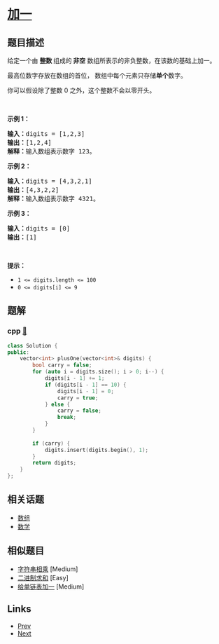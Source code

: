 
# [加一](https://leetcode-cn.com/problems/plus-one)

## 题目描述

<p>给定一个由 <strong>整数 </strong>组成的<strong> 非空</strong> 数组所表示的非负整数，在该数的基础上加一。</p>

<p>最高位数字存放在数组的首位， 数组中每个元素只存储<strong>单个</strong>数字。</p>

<p>你可以假设除了整数 0 之外，这个整数不会以零开头。</p>

<p> </p>

<p><strong>示例 1：</strong></p>

<pre>
<strong>输入：</strong>digits = [1,2,3]
<strong>输出：</strong>[1,2,4]
<strong>解释：</strong>输入数组表示数字 123。
</pre>

<p><strong>示例 2：</strong></p>

<pre>
<strong>输入：</strong>digits = [4,3,2,1]
<strong>输出：</strong>[4,3,2,2]
<strong>解释：</strong>输入数组表示数字 4321。
</pre>

<p><strong>示例 3：</strong></p>

<pre>
<strong>输入：</strong>digits = [0]
<strong>输出：</strong>[1]
</pre>

<p> </p>

<p><strong>提示：</strong></p>

<ul>
	<li><code>1 <= digits.length <= 100</code></li>
	<li><code>0 <= digits[i] <= 9</code></li>
</ul>


## 题解

### cpp [🔗](plus-one.cpp) 
```cpp
class Solution {
public:
    vector<int> plusOne(vector<int>& digits) {
        bool carry = false;
        for (auto i = digits.size(); i > 0; i--) {
            digits[i - 1] += 1;
            if (digits[i - 1] == 10) {
                digits[i - 1] = 0;
                carry = true;
            } else {
                carry = false;
                break;
            }
        }
        
        if (carry) {
            digits.insert(digits.begin(), 1);
        }
        return digits;
    }
};
```


## 相关话题

- [数组](../../tags/array.md) 
- [数学](../../tags/math.md) 


## 相似题目

- [字符串相乘](../multiply-strings/README.md)  [Medium] 
- [二进制求和](../add-binary/README.md)  [Easy] 
- [给单链表加一](../plus-one-linked-list/README.md)  [Medium] 


## Links

- [Prev](../minimum-path-sum/README.md) 
- [Next](../add-binary/README.md) 

